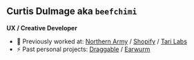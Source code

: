 ## Curtis Dulmage aka `beefchimi`

**UX / Creative Developer**

- 💼 Previously worked at: [Northern Army](https://www.northernarmy.com/) / [Shopify](https://www.shopify.com/) / [Tari Labs](https://www.tari.com/)
- ⚡ Past personal projects: [Draggable](https://shopify.github.io/draggable/) / [Earwurm](https://beefchimi.github.io/earwurm/)
